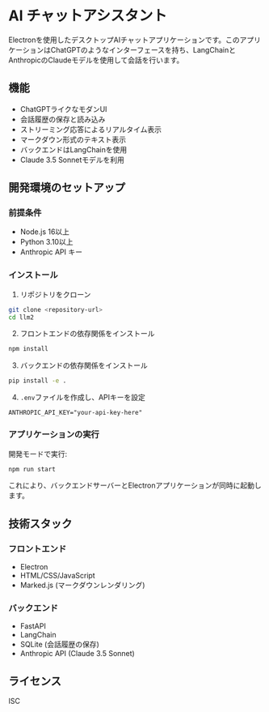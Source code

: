 # AI チャットアシスタント

Electronを使用したデスクトップAIチャットアプリケーションです。このアプリケーションはChatGPTのようなインターフェースを持ち、LangChainとAnthropicのClaudeモデルを使用して会話を行います。

## 機能
- ChatGPTライクなモダンUI
- 会話履歴の保存と読み込み
- ストリーミング応答によるリアルタイム表示
- マークダウン形式のテキスト表示
- バックエンドはLangChainを使用
- Claude 3.5 Sonnetモデルを利用

## 開発環境のセットアップ

### 前提条件
- Node.js 16以上
- Python 3.10以上
- Anthropic API キー

### インストール

1. リポジトリをクローン
```bash
git clone <repository-url>
cd llm2
```

2. フロントエンドの依存関係をインストール
```bash
npm install
```

3. バックエンドの依存関係をインストール
```bash
pip install -e .
```

4. `.env`ファイルを作成し、APIキーを設定
```
ANTHROPIC_API_KEY="your-api-key-here"
```

### アプリケーションの実行

開発モードで実行:
```bash
npm run start
```

これにより、バックエンドサーバーとElectronアプリケーションが同時に起動します。

## 技術スタック

### フロントエンド
- Electron
- HTML/CSS/JavaScript
- Marked.js (マークダウンレンダリング)

### バックエンド
- FastAPI
- LangChain
- SQLite (会話履歴の保存)
- Anthropic API (Claude 3.5 Sonnet)

## ライセンス
ISC

